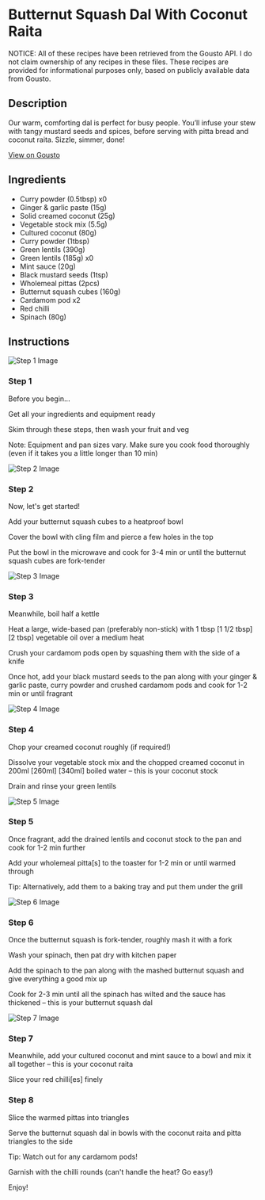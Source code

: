 # Butternut Squash Dal With Coconut Raita

NOTICE: All of these recipes have been retrieved from the Gousto API. I do not claim ownership of any recipes in these files. These recipes are provided for informational purposes only, based on publicly available data from Gousto.

## Description

Our warm, comforting dal is perfect for busy people. You’ll infuse your stew with tangy mustard seeds and spices, before serving with pitta bread and coconut raita. Sizzle, simmer, done!

[View on Gousto](https://www.gousto.co.uk/recipes/cookbook/butternut-squash-dal-with-coconut-raita)

## Ingredients

- Curry powder (0.5tbsp) x0
- Ginger & garlic paste (15g)
- Solid creamed coconut (25g)
- Vegetable stock mix (5.5g)
- Cultured coconut (80g)
- Curry powder (1tbsp)
- Green lentils (390g)
- Green lentils (185g) x0
- Mint sauce (20g)
- Black mustard seeds (1tsp)
- Wholemeal pittas (2pcs)
- Butternut squash cubes (160g)
- Cardamom pod x2
- Red chilli
- Spinach (80g)

## Instructions

![Step 1 Image](https://production-media.gousto.co.uk/cms/recipe-step-image/Step-1-Admin-1623407089856-x200.jpg)

### Step 1

Before you begin...

Get all your ingredients and equipment ready

Skim through these steps, then wash your fruit and veg

Note: Equipment and pan sizes vary. Make sure you cook food thoroughly (even if it takes you a little longer than 10 min)

![Step 2 Image](https://production-media.gousto.co.uk/cms/recipe-step-image/Step-2-1585583628244-x200.jpg)

### Step 2

Now, let's get started!

Add your butternut squash cubes to a heatproof bowl

Cover the bowl with cling film and pierce a few holes in the top

Put the bowl in the microwave and cook for 3-4 min or until the butternut squash cubes are fork-tender

![Step 3 Image](https://production-media.gousto.co.uk/cms/recipe-step-image/Step-3-1585583636004-x200.jpg)

### Step 3

Meanwhile, boil half a kettle

Heat a large, wide-based pan (preferably non-stick) with 1 tbsp <span class="text-purple">[1 1/2 tbsp]</span> <span class="text-danger">[2 tbsp]</span> vegetable oil over a medium heat

Crush your cardamom pods open by squashing them with the side of a knife

Once hot, add your black mustard seeds to the pan along with your ginger & garlic paste, curry powder and crushed cardamom pods and cook for 1-2 min or until fragrant

![Step 4 Image](https://production-media.gousto.co.uk/cms/recipe-step-image/Step-4-1585583642933-x200.jpg)

### Step 4

Chop your creamed coconut roughly (if required!)

Dissolve your vegetable stock mix and the chopped creamed coconut in 200ml <span class="text-purple">[260ml]</span> <span class="text-danger">[340ml]</span> boiled water – this is your coconut stock

Drain and rinse your green lentils

![Step 5 Image](https://production-media.gousto.co.uk/cms/recipe-step-image/Step-5-1585583648299-x200.jpg)

### Step 5

Once fragrant, add the drained lentils and coconut stock to the pan and cook for 1-2 min further

Add your wholemeal pitta[s] to the toaster for 1-2 min or until warmed through

Tip: Alternatively, add them to a baking tray and put them under the grill

![Step 6 Image](https://production-media.gousto.co.uk/cms/recipe-step-image/Step-6-1585583653126-x200.jpg)

### Step 6

Once the butternut squash is fork-tender, roughly mash it with a fork

Wash your spinach, then pat dry with kitchen paper

Add the spinach to the pan along with the mashed butternut squash and give everything a good mix up

Cook for 2-3 min until all the spinach has wilted and the sauce has thickened – this is your butternut squash dal

![Step 7 Image](https://production-media.gousto.co.uk/cms/recipe-step-image/Step-7-1585583658148-x200.jpg)

### Step 7

Meanwhile, add your cultured coconut and mint sauce to a bowl and mix it all together – this is your coconut raita

Slice your red chilli[es] finely

### Step 8

Slice the warmed pittas into triangles

Serve the butternut squash dal in bowls with the coconut raita and pitta triangles to the side

Tip: Watch out for any cardamom pods!

Garnish with the chilli rounds (can't handle the heat? Go easy!)

Enjoy!

